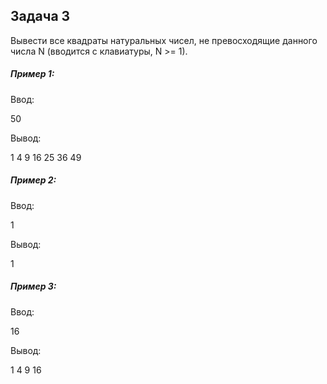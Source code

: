 ## Задача 3

Вывести все квадраты натуральных чисел, не превосходящие данного числа N (вводится с клавиатуры, N >= 1).


##### Пример 1:

Ввод:

50

Вывод:

1 4 9 16 25 36 49

##### Пример 2:

Ввод: 

1

Вывод:

1


##### Пример 3:

Ввод: 

16

Вывод:

1 4 9 16
